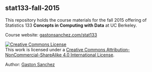 ## stat133-fall-2015

This repository holds the course materials for the fall 2015 offering of Statistics 133 __Concepts in Computing with Data__ at UC Berkeley.

Course website: [gastonsanchez.com/stat133](http://gastonsanchez.com/stat133)


<a rel="license" href="http://creativecommons.org/licenses/by-nc-sa/4.0/"><img alt="Creative Commons License" style="border-width:0" src="https://i.creativecommons.org/l/by-nc-sa/4.0/88x31.png" /></a><br />This work is licensed under a <a rel="license" href="http://creativecommons.org/licenses/by-nc-sa/4.0/">Creative Commons Attribution-NonCommercial-ShareAlike 4.0 International License</a>.

Author: [Gaston Sanchez](http://gastonsanchez.com)
